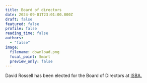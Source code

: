 ```yaml
---
title: Board of directors
date: 2024-09-01T23:01:00.000Z
draft: false
featured: false
profile: false
reading_time: false
authors:
  - "false"
image:
  filename: download.png
  focal_point: Smart
  preview_only: false
---
```

David Rossell has been elected for the Board of Directors at [ISBA.](https://bayesian.org/)
